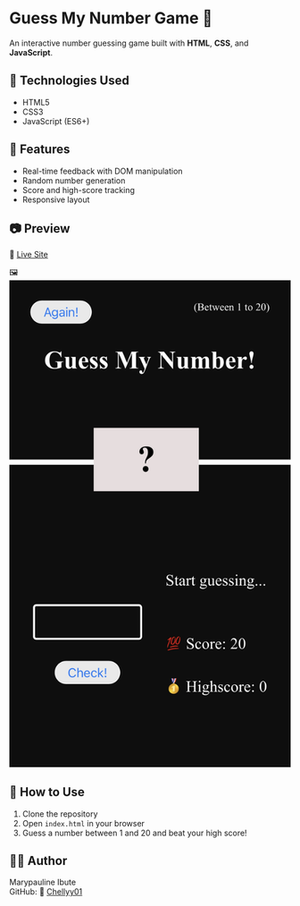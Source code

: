 # Guess My Number Game 🎯

An interactive number guessing game built with **HTML**, **CSS**, and **JavaScript**.

## 🔧 Technologies Used
- HTML5
- CSS3
- JavaScript (ES6+)

## 📱 Features
- Real-time feedback with DOM manipulation
- Random number generation
- Score and high-score tracking
- Responsive layout

## 📷 Preview
🔗 [Live Site](https://chellyy01.github.io/Guess-My-Number/)

🖼️
![Screenshot](./IMG_1391.jpeg)

## 📂 How to Use
1. Clone the repository
2. Open `index.html` in your browser
3. Guess a number between 1 and 20 and beat your high score!

## 🙋‍♀️ Author
Marypauline Ibute  
GitHub: 🔗 [Chellyy01](https://github.com/Chellyy01)
